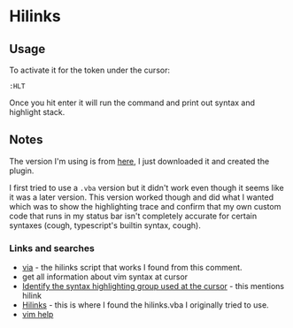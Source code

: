 # Hilinks

## Usage

To activate it for the token under the cursor:

```
:HLT
```

Once you hit enter it will run the command and print out syntax and highlight stack.


## Notes

The version I'm using is from [here](https://raw.githubusercontent.com/gerw/vim-HiLinkTrace/refs/heads/master/plugin/hilinks.vim), I just downloaded it and created the plugin.

I first tried to use a `.vba` version but it didn't work even though it seems like it was a later version. This version worked though and did what I wanted which was to show the highlighting trace and confirm that my own custom code that runs in my status bar isn't completely accurate for certain syntaxes (cough, typescript's builtin syntax, cough).

### Links and searches

* [via](https://www.reddit.com/r/vim/comments/4nxeyq/comment/d48q8kl/) - the hilinks script that works I found from this comment.
* get all information about vim syntax at cursor
* [Identify the syntax highlighting group used at the cursor](https://vim.fandom.com/wiki/Identify_the_syntax_highlighting_group_used_at_the_cursor) - this mentions hilink
* [Hilinks](http://www.drchip.org/astronaut/vim/index.html#HILINKS) - this is where I found the hilinks.vba I originally tried to use.
* [vim help](http://www.drchip.org/astronaut/vim/doc/hilinks.txt.html)